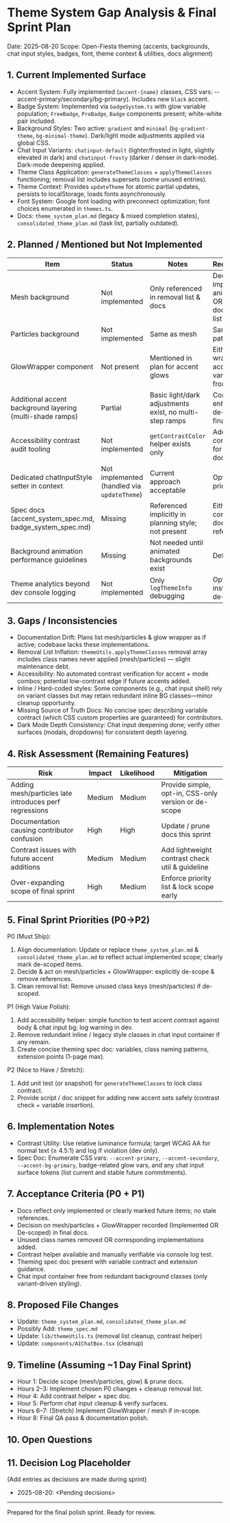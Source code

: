 # Theme System Gap Analysis & Final Sprint Plan

Date: 2025-08-20
Scope: Open-Fiesta theming (accents, backgrounds, chat input styles, badges, font, theme context & utilities, docs alignment)

## 1. Current Implemented Surface

- Accent System: Fully implemented (`accent-{name}` classes, CSS vars: --accent-primary/secondary/bg-primary). Includes new `black` accent.
- Badge System: Implemented via `badgeSystem.ts` with glow variable population; `FreeBadge`, `ProBadge`, `Badge` components present; white-white pair included.
- Background Styles: Two active: `gradient` and `minimal` (`bg-gradient-theme`, `bg-minimal-theme`). Dark/light mode adjustments applied via global CSS.
- Chat Input Variants: `chatinput-default` (lighter/frosted in light, slightly elevated in dark) and `chatinput-frosty` (darker / denser in dark-mode). Dark-mode deepening applied.
- Theme Class Application: `generateThemeClasses` + `applyThemeClasses` functioning; removal list includes supersets (some unused entries).
- Theme Context: Provides `updateTheme` for atomic partial updates, persists to localStorage, loads fonts asynchronously.
- Font System: Google font loading with preconnect optimization; font choices enumerated in `themes.ts`.
- Docs: `theme_system_plan.md` (legacy & mixed completion states), `consolidated_theme_plan.md` (task list, partially outdated).

## 2. Planned / Mentioned but Not Implemented

| Item | Status | Notes | Recommendation |
|------|--------|-------|----------------|
| Mesh background | Not implemented | Only referenced in removal list & docs | Decide: implement simple animated mesh OR remove from docs & removal list |
| Particles background | Not implemented | Same as mesh | Same decision path as mesh |
| GlowWrapper component | Not present | Mentioned in plan for accent glows | Either implement wrapper applying accent shadow vars, or strike from plan |
| Additional accent background layering (multi-shade ramps) | Partial | Basic light/dark adjustments exist, no multi-step ramps | Consider future enhancement; de-scope for final sprint |
| Accessibility contrast audit tooling | Not implemented | `getContrastColor` helper exists only | Add quick contrast check for accent on bg; doc guidelines |
| Dedicated chatInputStyle setter in context | Not implemented (handled via `updateTheme`) | Current approach acceptable | Optional; low priority |
| Spec docs (accent_system_spec.md, badge_system_spec.md) | Missing | Referenced implicitly in planning style; not present | Either create concise spec docs or remove references |
| Background animation performance guidelines | Missing | Not needed until animated backgrounds exist | Defer |
| Theme analytics beyond dev console logging | Not implemented | Only `logThemeInfo` debugging | Optional instrumentation; de-scope |

## 3. Gaps / Inconsistencies

- Documentation Drift: Plans list mesh/particles & glow wrapper as if active; codebase lacks these implementations.
- Removal List Inflation: `themeUtils.applyThemeClasses` removal array includes class names never applied (mesh/particles) — slight maintenance debt.
- Accessibility: No automated contrast verification for accent + mode combos; potential low-contrast edge if future accents added.
- Inline / Hard-coded styles: Some components (e.g., chat input shell) rely on variant classes but may retain redundant inline BG classes—minor cleanup opportunity.
- Missing Source of Truth Docs: No concise spec describing variable contract (which CSS custom properties are guaranteed) for contributors.
- Dark Mode Depth Consistency: Chat input deepening done; verify other surfaces (modals, dropdowns) for consistent depth layering.

## 4. Risk Assessment (Remaining Features)

| Risk | Impact | Likelihood | Mitigation |
|------|--------|------------|-----------|
| Adding mesh/particles late introduces perf regressions | Medium | Medium | Provide simple, opt-in, CSS-only version or de-scope |
| Documentation causing contributor confusion | High | High | Update / prune docs this sprint |
| Contrast issues with future accent additions | Medium | Medium | Add lightweight contrast check util & guideline |
| Over-expanding scope of final sprint | High | Medium | Enforce priority list & lock scope early |

## 5. Final Sprint Priorities (P0→P2)

P0 (Must Ship):

1. Align documentation: Update or replace `theme_system_plan.md` & `consolidated_theme_plan.md` to reflect actual implemented scope; clearly mark de-scoped items.
2. Decide & act on mesh/particles + GlowWrapper: explicitly de-scope & remove references.
3. Clean removal list: Remove unused class keys (mesh/particles) if de-scoped.

P1 (High Value Polish):

1. Add accessibility helper: simple function to test accent contrast against body & chat input bg; log warning in dev.
2. Remove redundant inline / legacy style classes in chat input container if any remain.
3. Create concise theming spec doc: variables, class naming patterns, extension points (1-page max).

P2 (Nice to Have / Stretch):

1. Add unit test (or snapshot) for `generateThemeClasses` to lock class contract.
2. Provide script / doc snippet for adding new accent sets safely (contrast check + variable insertion).

## 6. Implementation Notes

- Contrast Utility: Use relative luminance formula; target WCAG AA for normal text (≥ 4.5:1) and log if violation (dev only).
- Spec Doc: Enumerate CSS vars: `--accent-primary`, `--accent-secondary`, `--accent-bg-primary`, badge-related glow vars, and any chat input surface tokens (list current and stable future commitments).

## 7. Acceptance Criteria (P0 + P1)

- Docs reflect only implemented or clearly marked future items; no stale references.
- Decision on mesh/particles + GlowWrapper recorded (Implemented OR De-scoped) in final docs.
- Unused class names removed OR corresponding implementations added.
- Contrast helper available and manually verifiable via console log test.
- Theming spec doc present with variable contract and extension guidance.
- Chat input container free from redundant background classes (only variant-driven styling).

## 8. Proposed File Changes

- Update: `theme_system_plan.md`, `consolidated_theme_plan.md`
- Possibly Add: `theme_spec.md`
- Update: `lib/themeUtils.ts` (removal list cleanup, contrast helper)
- Update: `components/AIChatBox.tsx` (cleanup)

## 9. Timeline (Assuming ~1 Day Final Sprint)

- Hour 1: Decide scope (mesh/particles, glow) & prune docs.
- Hours 2–3: Implement chosen P0 changes + cleanup removal list.
- Hour 4: Add contrast helper + spec doc.
- Hour 5: Perform chat input cleanup & verify surfaces.
- Hours 6–7: (Stretch) Implement GlowWrapper / mesh if in-scope.
- Hour 8: Final QA pass & documentation polish.

## 10. Open Questions


## 11. Decision Log Placeholder

(Add entries as decisions are made during sprint)

- 2025-08-20: &lt;Pending decisions&gt;

---
Prepared for the final polish sprint. Ready for review.
